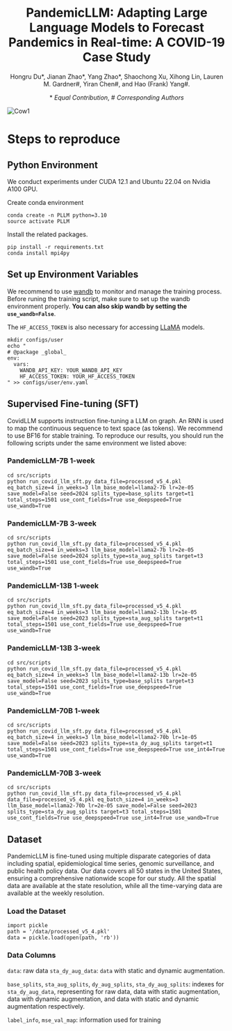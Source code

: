 <div align="center">

# PandemicLLM: Adapting Large Language Models to Forecast Pandemics in Real-time: A COVID-19 Case Study

Hongru Du\*, Jianan Zhao\*, Yang Zhao\*, Shaochong Xu, Xihong Lin, Lauren M. Gardner\#, Yiran Chen\#, and Hao (Frank) Yang\#. 


\* *Equal Contribution*, \# *Corresponding Authors*

</div>

![Cow1](https://github.com/AndyJZhao/CovidLLM/blob/main/PandemicLLM.jpg?raw=true)

# Steps to reproduce

## Python Environment
We conduct experiments under CUDA 12.1 and Ubuntu 22.04 on Nvidia A100 GPU. 

Create conda environment

```shell
conda create -n PLLM python=3.10
source activate PLLM
```

Install the related packages. 
```shell
pip install -r requirements.txt
conda install mpi4py
```
## Set up Environment Variables

We recommend to use [wandb](https://wandb.ai/) to monitor and manage the training process. Before runing the training script, make sure to set up the wandb environment properly. **You can also skip wandb by setting the `use_wandb=False`**. 

The `HF_ACCESS_TOKEN` is also necessary for accessing [LLaMA](https://huggingface.co/) models. 

```shell
mkdir configs/user
echo "
# @package _global_
env:
  vars:
    WANDB_API_KEY: YOUR_WANDB_API_KEY
    HF_ACCESS_TOKEN: YOUR_HF_ACCESS_TOKEN
" >> configs/user/env.yaml
```

## Supervised  Fine-tuning (SFT)
CovidLLM supports instruction fine-tuning a LLM on graph. An RNN is used to map the continuous sequence to text space (as tokens). We recommend to use BF16 for stable training. To reproduce our results, you should run the following scripts under the same environment we listed above:
### PandemicLLM-7B 1-week
```shell
cd src/scripts
python run_covid_llm_sft.py data_file=processed_v5_4.pkl eq_batch_size=4 in_weeks=3 llm_base_model=llama2-7b lr=2e-05 save_model=False seed=2024 splits_type=base_splits target=t1 total_steps=1501 use_cont_fields=True use_deepspeed=True use_wandb=True
```
### PandemicLLM-7B 3-week
```shell
cd src/scripts
python run_covid_llm_sft.py data_file=processed_v5_4.pkl eq_batch_size=4 in_weeks=3 llm_base_model=llama2-7b lr=2e-05 save_model=False seed=2024 splits_type=sta_aug_splits target=t3 total_steps=1501 use_cont_fields=True use_deepspeed=True use_wandb=True
```

### PandemicLLM-13B 1-week
```shell
cd src/scripts
python run_covid_llm_sft.py data_file=processed_v5_4.pkl eq_batch_size=4 in_weeks=3 llm_base_model=llama2-13b lr=1e-05 save_model=False seed=2023 splits_type=sta_aug_splits target=t1 total_steps=1501 use_cont_fields=True use_deepspeed=True use_wandb=True
```

### PandemicLLM-13B 3-week
```shell
cd src/scripts
python run_covid_llm_sft.py data_file=processed_v5_4.pkl eq_batch_size=4 in_weeks=3 llm_base_model=llama2-13b lr=2e-05 save_model=False seed=2023 splits_type=base_splits target=t3 total_steps=1501 use_cont_fields=True use_deepspeed=True use_wandb=True
```

### PandemicLLM-70B 1-week
```shell
cd src/scripts
python run_covid_llm_sft.py data_file=processed_v5_4.pkl eq_batch_size=4 in_weeks=3 llm_base_model=llama2-70b lr=1e-05 save_model=False seed=2023 splits_type=sta_dy_aug_splits target=t1 total_steps=1501 use_cont_fields=True use_deepspeed=True use_int4=True use_wandb=True
```

### PandemicLLM-70B 3-week
```shell
cd src/scripts
python run_covid_llm_sft.py data_file=processed_v5_4.pkl data_file=processed_v5_4.pkl eq_batch_size=4 in_weeks=3 llm_base_model=llama2-70b lr=2e-05 save_model=False seed=2023 splits_type=sta_dy_aug_splits target=t3 total_steps=1501 use_cont_fields=True use_deepspeed=True use_int4=True use_wandb=True
```


## Dataset 

PandemicLLM is fine-tuned using multiple disparate categories of data including spatial, epidemiological time series, genomic surveillance, and public health policy data. Our data covers all 50 states in the United States, ensuring a comprehensive nationwide scope for our study. All the spatial data are available at the state resolution, while all the time-varying data are available at the weekly resolution. 

### Load the Dataset


```
import pickle
path = '/data/processed_v5_4.pkl'
data = pickle.load(open(path, 'rb'))
```

### Data Columns

`data`: raw data
`sta_dy_aug_data`: `data` with static and dynamic augmentation. 

`base_splits`, `sta_aug_splits`, `dy_aug_splits`, `sta_dy_aug_splits`: indexes for `sta_dy_aug_data`, representing for raw data, data with static augmentation, data with dynamic augmentation, and data with static and dynamic augmentation respectively. 

`label_info`, `mse_val_map`: information used for training
